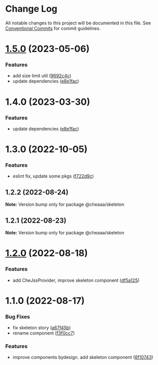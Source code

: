 # Change Log

All notable changes to this project will be documented in this file.
See [Conventional Commits](https://conventionalcommits.org) for commit guidelines.

# [1.5.0](https://github.com/SergeyBondar93/liba/compare/@cheaaa/skeleton@1.4.0...@cheaaa/skeleton@1.5.0) (2023-05-06)


### Features

* add size limit util ([9692c4c](https://github.com/SergeyBondar93/liba/commit/9692c4cf6de4a8a8795c1a0df5c6642e6e180c13))
* update dependencies ([e8e1fac](https://github.com/SergeyBondar93/liba/commit/e8e1fac7a255d1524324ae2731accc13c51f0a16))





# 1.4.0 (2023-03-30)


### Features

* update dependencies ([e8e1fac](https://github.com/SergeyBondar93/liba/commit/e8e1fac7a255d1524324ae2731accc13c51f0a16))





# 1.3.0 (2022-10-05)


### Features

* eslint fix, update some pkgs ([f722d9c](https://github.com/SergeyBondar93/liba/commit/f722d9c5101b678eb332da44dba85bb9a011cc11))





## 1.2.2 (2022-08-24)

**Note:** Version bump only for package @cheaaa/skeleton





## 1.2.1 (2022-08-23)

**Note:** Version bump only for package @cheaaa/skeleton





# [1.2.0](https://github.com/SergeyBondar93/liba/compare/@cheaaa/skeleton@1.1.0...@cheaaa/skeleton@1.2.0) (2022-08-18)


### Features

* add CheJssProvider, improve skeleton component ([df5a125](https://github.com/SergeyBondar93/liba/commit/df5a125c48daaeed4df1dcc2a14c0ef83c5e0a09))





# 1.1.0 (2022-08-17)


### Bug Fixes

* fix skeleton story ([a67f45b](https://github.com/SergeyBondar93/liba/commit/a67f45b9440a71859fee6bebeef1f0dec88f6ed4))
* rename component ([f3f0cc7](https://github.com/SergeyBondar93/liba/commit/f3f0cc7fef65f0869802d2623b0a5ea0700c487a))


### Features

* improve components bydesign. add skeleton component ([6f10743](https://github.com/SergeyBondar93/liba/commit/6f10743b8223923cbc1f055dd1127a86ad5e65d3))
